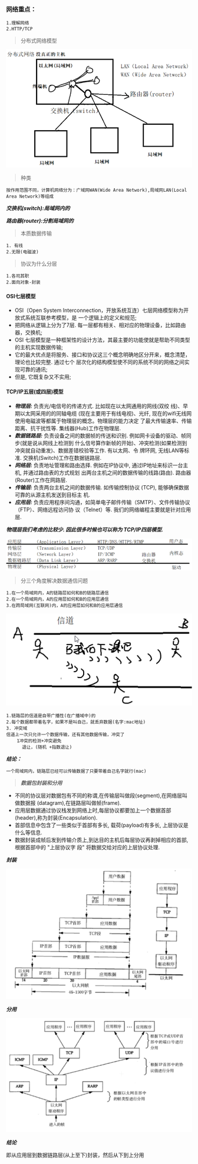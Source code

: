 ### 网络重点：

    1.理解网络
    2.HTTP/TCP

> 分布式网络模型

![](https://github.com/q1206271031/photo/raw/master/%E7%BD%91%E7%BB%9C%E5%8E%9F%E7%90%86/%E5%88%86%E5%B8%83%E5%BC%8F%E7%BD%91%E7%BB%9C.png)

> 种类

    按作用范围不同，计算机网络分为：广域网WAN(Wide Area Network),局域网LAN(Local Area Network)等组成

***交换机(switch):局域网内的***

***路由器(router):分割局域网的***

> 本质数据传输

    1. 有线
    2.无限(电磁波)

> 协议为什么分层

    1.各司其职
    2.面向对象-封装

#### OSI七层模型

* OSI（Open System Interconnection，开放系统互连）七层网络模型称为开放式系统互联参考模型，是
  一个逻辑上的定义和规范;
* 把网络从逻辑上分为了7层. 每一层都有相关、相对应的物理设备，比如路由器，交换机;
* OSI 七层模型是一种框架性的设计方法，其最主要的功能使就是帮助不同类型的主机实现数据传输;
* 它的最大优点是将服务、接口和协议这三个概念明确地区分开来，概念清楚，理论也比较完整. 通过七个
  层次化的结构模型使不同的系统不同的网络之间实现可靠的通讯;
* 但是, 它既复杂又不实用; 

#### TCP/IP五层(或四层)模型

* ***物理层:*** 负责光/电信号的传递方式. 比如现在以太网通用的网线(双绞 线)、早期以太网采用的的同轴电缆
(现在主要用于有线电视)、光纤, 现在的wifi无线网使用电磁波等都属于物理层的概念。物理层的能力决定
了最大传输速率、传输距离、抗干扰性等. 集线器(Hub)工作在物理层.
* ***数据链路层:*** 负责设备之间的数据帧的传送和识别. 例如网卡设备的驱动、帧同步(就是说从网线上检测到
什么信号算作新帧的开始)、冲突检测(如果检测到冲突就自动重发)、数据差错校验等工作. 有以太网、令
牌环网, 无线LAN等标准. 交换机(Switch)工作在数据链路层.
* ***网络层:*** 负责地址管理和路由选择. 例如在IP协议中, 通过IP地址来标识一台主机, 并通过路由表的方式规划
出两台主机之间的数据传输的线路(路由). 路由器(Router)工作在网路层.
* ***传输层:*** 负责两台主机之间的数据传输. 如传输控制协议 (TCP), 能够确保数据可靠的从源主机发送到目标主
机.
* ***应用层:*** 负责应用程序间沟通，如简单电子邮件传输（SMTP）、文件传输协议（FTP）、网络远程访问协
议（Telnet）等. 我们的网络编程主要就是针对应用层.

***物理层我们考虑的比较少. 因此很多时候也可以称为 TCP/IP四层模型.***

![](https://github.com/q1206271031/photo/raw/master/%E7%BD%91%E7%BB%9C%E5%8E%9F%E7%90%86/TCP_IP%E4%BA%94%E5%B1%82%E5%8D%8F%E8%AE%AE.png)

> 分三个角度解决数据通信问题

    1.在一个局域网内，A的链路层如何和B的链路层通信
    2.在一个局域网内，A的应用层如何和B的应用层通信
    3.在跨局域网(互联网)内，A的应用层如何和B的应用层通信

![](https://github.com/q1206271031/photo/raw/master/%E7%BD%91%E7%BB%9C%E5%8E%9F%E7%90%86/%E4%BF%A1%E9%81%93%E4%BC%A0%E8%BE%93.png)

    1.链路层的信道是自带广播性(在广播域中)的
    2.每个数据都带着名字，如果不是叫自己，就丢弃数据(名字:mac地址)
    3. 冲突域
    信道上一次只允许一个数据传输，还有其他数据传输，冲突了
        1冲突的检测+冲突避免
          退让，(随机 +指数退让)

***结论：***

    一个局域网内，链路层已经可以传输数据了只要带着自己名字就行(mac)

> ***数据包封装和分用***

* 不同的协议层对数据包有不同的称谓,在传输层叫做段(segment),在网络层叫做数据报 (datagram),在链路层叫做帧(frame).
* 应用层数据通过协议栈发到网络上时,每层协议都要加上一个数据首部(header),称为封装(Encapsulation).
* 首部信息中包含了一些类似于首部有多长, 载荷(payload)有多长, 上层协议是什么等信息.
* 数据封装成帧后发到传输介质上,到达目的主机后每层协议再剥掉相应的首部, 根据首部中的 "上层协议字
  段" 将数据交给对应的上层协议处理.

***封装***

![](https://github.com/q1206271031/photo/raw/master/%E7%BD%91%E7%BB%9C%E5%8E%9F%E7%90%86/%E5%B0%81%E8%A3%85.png)

***分用***

![](https://github.com/q1206271031/photo/raw/master/%E7%BD%91%E7%BB%9C%E5%8E%9F%E7%90%86/%E5%88%86%E7%94%A8.png)

***结论***

即从应用层到数据链路层(从上至下)封装，然后从下到上分用
